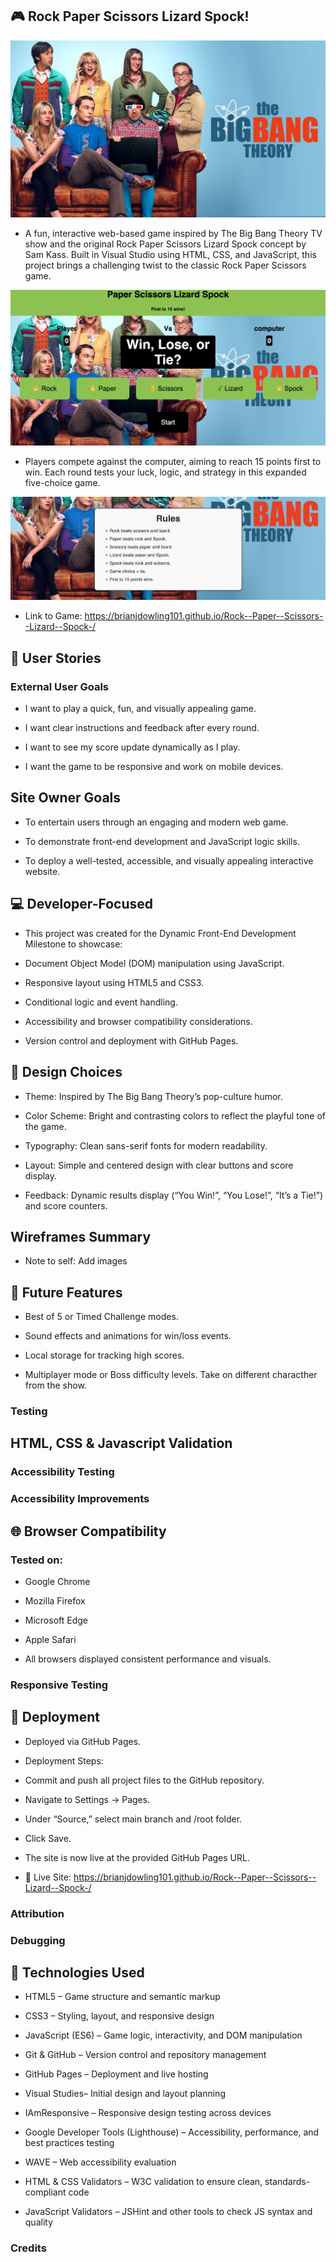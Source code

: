 ## 🎮 Rock Paper Scissors Lizard Spock!

![image](images/thebigbang1.jpg)

- A fun, interactive web-based game inspired by The Big Bang Theory TV show and the original Rock Paper Scissors Lizard Spock concept by Sam Kass.
Built in Visual Studio using HTML, CSS, and JavaScript, this project brings a challenging twist to the classic Rock Paper Scissors game.

![image](images/homepage1.png)

- Players compete against the computer, aiming to reach 15 points first to win. Each round tests your luck, logic, and strategy in this expanded five-choice game.

![image](images/homepagerules.png)

- Link to Game: https://brianjdowling101.github.io/Rock--Paper--Scissors--Lizard--Spock-/

## 🧭 User Stories

### External User Goals

- I want to play a quick, fun, and visually appealing game.

- I want clear instructions and feedback after every round.

- I want to see my score update dynamically as I play.

- I want the game to be responsive and work on mobile devices.

## Site Owner Goals

- To entertain users through an engaging and modern web game.

- To demonstrate front-end development and JavaScript logic skills.

- To deploy a well-tested, accessible, and visually appealing interactive website.

## 💻 Developer-Focused

- This project was created for the Dynamic Front-End Development Milestone to showcase:

-  Document Object Model (DOM) manipulation using JavaScript.

- Responsive layout using HTML5 and CSS3.

- Conditional logic and event handling.

- Accessibility and browser compatibility considerations.

- Version control and deployment with GitHub Pages.

## 🎨 Design Choices

- Theme: Inspired by The Big Bang Theory’s pop-culture humor.

- Color Scheme: Bright and contrasting colors to reflect the playful tone of the game.

- Typography: Clean sans-serif fonts for modern readability.

- Layout: Simple and centered design with clear buttons and score display.

- Feedback: Dynamic results display (“You Win!”, “You Lose!”, “It’s a Tie!”) and score counters.

## Wireframes Summary

- Note to self: Add images

## 🚀 Future Features

- Best of 5 or Timed Challenge modes.

- Sound effects and animations for win/loss events.

- Local storage for tracking high scores.

- Multiplayer mode or Boss difficulty levels. Take on different characther from the show.

### Testing

## HTML, CSS & Javascript Validation

### Accessibility Testing

### Accessibility Improvements

## 🌐 Browser Compatibility

### Tested on:

- Google Chrome

- Mozilla Firefox

- Microsoft Edge

- Apple Safari

- All browsers displayed consistent performance and visuals.

### Responsive Testing

## 🚀 Deployment

- Deployed via GitHub Pages.

- Deployment Steps:

- Commit and push all project files to the GitHub repository.

- Navigate to Settings → Pages.

- Under “Source,” select main branch and /root folder.

- Click Save.

- The site is now live at the provided GitHub Pages URL.

- 🔗 Live Site: https://brianjdowling101.github.io/Rock--Paper--Scissors--Lizard--Spock-/

### Attribution

### Debugging

## 🧰 Technologies Used

- HTML5 – Game structure and semantic markup

- CSS3 – Styling, layout, and responsive design

- JavaScript (ES6) – Game logic, interactivity, and DOM manipulation

- Git & GitHub – Version control and repository management

- GitHub Pages – Deployment and live hosting

- Visual Studies– Initial design and layout planning

- IAmResponsive – Responsive design testing across devices

- Google Developer Tools (Lighthouse) – Accessibility, performance, and best practices testing

- WAVE – Web accessibility evaluation

- HTML & CSS Validators – W3C validation to ensure clean, standards-compliant code

- JavaScript Validators – JSHint and other tools to check JS syntax and quality

### Credits